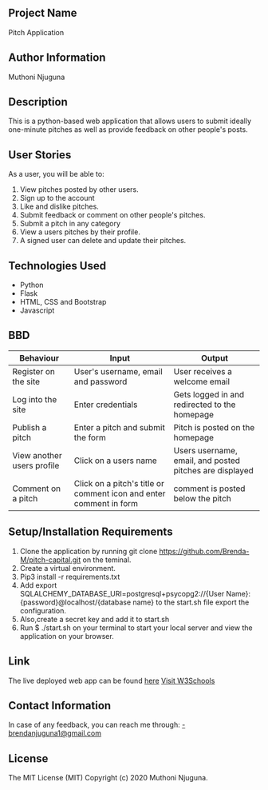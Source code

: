 ## Project Name

Pitch Application

## Author Information

Muthoni Njuguna

## Description

This is a python-based web application that allows users to submit ideally one-minute pitches as well as provide feedback on other people's posts. 


## User Stories

As a user, you will be able to:

  1. View pitches posted by other users.
  2. Sign up to the account
  3. Like and dislike pitches. 
  4. Submit feedback or comment on other people's pitches.
  5. Submit a pitch in any category
  6. View a users pitches by their profile.
  7. A signed user can delete and update their pitches.


## Technologies Used

<ul>
<li>Python</li>
<li>Flask</li>
<li>HTML, CSS and Bootstrap</li>
<li>Javascript</li>
</ul>

## BBD

| Behaviour	|Input | Output|
|---------------------------|---------------------|--------------------------|
|Register on the site|	User's username, email and password|User receives a welcome email|
|Log into the site	| Enter credentials	| Gets logged in and redirected to the homepage|
|Publish a pitch	| Enter a pitch and submit the form | Pitch is posted on the homepage |
| View another users profile | Click on a users name | Users username, email, and posted pitches are displayed |
| Comment on a pitch | Click on a pitch's title or comment icon and enter comment in form| comment is posted below the pitch|

## Setup/Installation Requirements

1. Clone the application by running git clone https://github.com/Brenda-M/pitch-capital.git on the teminal.
2. Create a virtual environment.
3. Pip3 install -r requirements.txt 
4. Add export SQLALCHEMY_DATABASE_URI=postgresql+psycopg2://{User Name}:{password}@localhost/{database name} to the start.sh file export the configuration.
5. Also,create a secret key and add it to start.sh
6. Run $ ./start.sh on your terminal to start your local server and view the application on your browser.

## Link

The live deployed web app can be found <a href="https://pitch-capital.herokuapp.com/">here</a>
<a href="https://pitch-capital.herokuapp.com/" target="_blank">Visit W3Schools</a>

## Contact Information

In case of any feedback, you can reach me through: -brendanjuguna1@gmail.com

## License

The MIT License (MIT) Copyright (c) 2020 Muthoni Njuguna.


